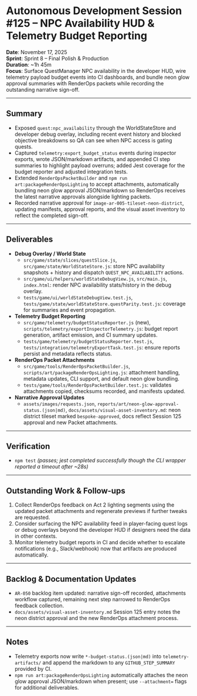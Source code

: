 # Autonomous Development Session #125 – NPC Availability HUD & Telemetry Budget Reporting

**Date**: November 17, 2025  
**Sprint**: Sprint 8 – Final Polish & Production  
**Duration**: ~1h 45m  
**Focus**: Surface QuestManager NPC availability in the developer HUD, wire telemetry payload budget events into CI dashboards, and bundle neon glow approval summaries with RenderOps packets while recording the outstanding narrative sign-off.

---

## Summary
- Exposed `quest:npc_availability` through the WorldStateStore and developer debug overlay, including recent event history and blocked objective breakdowns so QA can see when NPC access is gating quests.
- Captured `telemetry:export_budget_status` events during inspector exports, wrote JSON/markdown artifacts, and appended CI step summaries to highlight payload overruns; added Jest coverage for the budget reporter and adjusted integration tests.
- Extended `RenderOpsPacketBuilder` and `npm run art:packageRenderOpsLighting` to accept attachments, automatically bundling neon glow approval JSON/markdown so RenderOps receives the latest narrative approvals alongside lighting packets.
- Recorded narrative approval for `image-ar-005-tileset-neon-district`, updating manifests, approval reports, and the visual asset inventory to reflect the completed sign-off.

---

## Deliverables
- **Debug Overlay / World State**
  - `src/game/state/slices/questSlice.js`, `src/game/state/WorldStateStore.js`: store NPC availability snapshots + history and dispatch `QUEST_NPC_AVAILABILITY` actions.
  - `src/game/ui/helpers/worldStateDebugView.js`, `src/main.js`, `index.html`: render NPC availability stats/history in the debug overlay.
  - `tests/game/ui/worldStateDebugView.test.js`, `tests/game/state/worldStateStore.questParity.test.js`: coverage for summaries and event propagation.
- **Telemetry Budget Reporting**
  - `src/game/telemetry/budgetStatusReporter.js` (new), `scripts/telemetry/exportInspectorTelemetry.js`: budget report generation, artifact emission, and CI summary updates.
  - `tests/game/telemetry/budgetStatusReporter.test.js`, `tests/integration/telemetryExportTask.test.js`: ensure reports persist and metadata reflects status.
- **RenderOps Packet Attachments**
  - `src/game/tools/RenderOpsPacketBuilder.js`, `scripts/art/packageRenderOpsLighting.js`: attachment handling, metadata updates, CLI support, and default neon glow bundling.
  - `tests/game/tools/RenderOpsPacketBuilder.test.js`: validates attachments copied, checksums recorded, and manifests updated.
- **Narrative Approval Updates**
  - `assets/images/requests.json`, `reports/art/neon-glow-approval-status.(json|md)`, `docs/assets/visual-asset-inventory.md`: neon district tileset marked `bespoke-approved`, docs reflect Session 125 approval and new Packet attachments.

---

## Verification
- `npm test` *(passes; jest completed successfully though the CLI wrapper reported a timeout after ~28s)*

---

## Outstanding Work & Follow-ups
1. Collect RenderOps feedback on Act 2 lighting segments using the updated packet attachments and regenerate previews if further tweaks are requested.
2. Consider surfacing the NPC availability feed in player-facing quest logs or debug overlays beyond the developer HUD if designers need the data in other contexts.
3. Monitor telemetry budget reports in CI and decide whether to escalate notifications (e.g., Slack/webhook) now that artifacts are produced automatically.

---

## Backlog & Documentation Updates
- `AR-050` backlog item updated: narrative sign-off recorded, attachments workflow captured, remaining next step narrowed to RenderOps feedback collection.
- `docs/assets/visual-asset-inventory.md` Session 125 entry notes the neon district approval and the new RenderOps attachment process.

---

## Notes
- Telemetry exports now write `*-budget-status.(json|md)` into `telemetry-artifacts/` and append the markdown to any `GITHUB_STEP_SUMMARY` provided by CI.
- `npm run art:packageRenderOpsLighting` automatically attaches the neon glow approval JSON/markdown when present; use `--attachment=` flags for additional deliverables.
